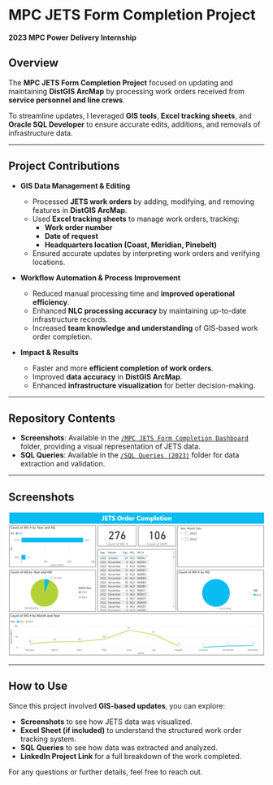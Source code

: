 # MPC JETS Form Completion Project  
**2023 MPC Power Delivery Internship**  

## Overview  

The **MPC JETS Form Completion Project** focused on updating and maintaining **DistGIS ArcMap** by processing work orders received from **service personnel and line crews**.  

To streamline updates, I leveraged **GIS tools**, **Excel tracking sheets**, and **Oracle SQL Developer** to ensure accurate edits, additions, and removals of infrastructure data.  

---

## Project Contributions  

- **GIS Data Management & Editing**  
  - Processed **JETS work orders** by adding, modifying, and removing features in **DistGIS ArcMap**.  
  - Used **Excel tracking sheets** to manage work orders, tracking:  
    - **Work order number**  
    - **Date of request**  
    - **Headquarters location (Coast, Meridian, Pinebelt)**  
  - Ensured accurate updates by interpreting work orders and verifying locations.  

- **Workflow Automation & Process Improvement**  
  - Reduced manual processing time and **improved operational efficiency**.  
  - Enhanced **NLC processing accuracy** by maintaining up-to-date infrastructure records.  
  - Increased **team knowledge and understanding** of GIS-based work order completion.  

- **Impact & Results**  
  - Faster and more **efficient completion of work orders**.  
  - Improved **data accuracy** in **DistGIS ArcMap**.  
  - Enhanced **infrastructure visualization** for better decision-making.  

---

## Repository Contents  

- **Screenshots**: Available in the [`/MPC JETS Form Completion Dashboard`](/mpc%20internship%20dashboards/MPC%20JETS%20Form%20Completion%20Dashboard/) folder, providing a visual representation of JETS data.  
- **SQL Queries**: Available in the [`/SQL Queries (2023)`](/mpc%20internship%20dashboards/MPC%20JETS%20Form%20Completion%20Dashboard/) folder for data extraction and validation.  

---

## Screenshots   
![Dashboard Screenshot](https://github.com/haileyrthomas01/powerbidashboards/blob/main/mpc%20internship%20dashboards/MPC%20JETS%20Form%20Completion%20Dashboard/jetsdashboard.png)  

---

## How to Use  

Since this project involved **GIS-based updates**, you can explore:  
- **Screenshots** to see how JETS data was visualized.  
- **Excel Sheet (if included)** to understand the structured work order tracking system.  
- **SQL Queries** to see how data was extracted and analyzed.  
- **LinkedIn Project Link** for a full breakdown of the work completed.  

For any questions or further details, feel free to reach out.  


